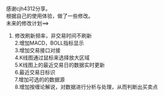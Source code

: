 感谢cjh4312分享。<br>
根据自己的使用体验，做了一些修改。<br>
未来的修改计划==><br>
1. 修改刷新频率，非交易时间不刷新<br>
2.增加MACD，BOLL指标显示<br>
3.增加交易接口对接<br>
4.K线图通过鼠标来选择放大区域<br>
5.K线图上的最近交易日的数据实时更新<br>
6.最近交易日标识<br>
7.增加可选的的数据源<br>
8.增加按缠论解说，对数据进行分析与处理，从而判断出买卖点<br>
